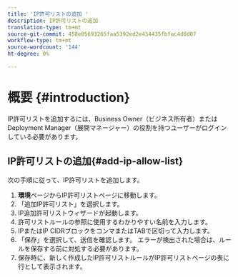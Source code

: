```yaml
---
title: 'IP許可リストの追加 '
description: IP許可リストの追加
translation-type: tm+mt
source-git-commit: 458e05693265faa5392ed2e434435fbfac4d8d07
workflow-type: tm+mt
source-wordcount: '144'
ht-degree: 0%

---
```



# 概要 {#introduction}

IP許可リストを追加するには、Business Owner（ビジネス所有者）またはDeployment Manager（展開マネージャー）の役割を持つユーザーがログインしている必要があります。

## IP許可リストの追加{#add-ip-allow-list}

次の手順に従って、IP許可リストを追加します。

1. **環境**&#x200B;ページからIP許可リストページに移動します。
1. 「追加IP許可リスト」を選択します。
1. IP追加許可リストウィザードが起動します。
1. 許可リストルールの参照に使用するわかりやすい名前を入力します。
1. IPまたはIP CIDRブロックをコンマまたはTABで区切って入力します。
1. 「保存」を選択して、送信を確認します。 エラーが検出された場合は、ルールを保存する前に対処する必要があります。
1. 保存時に、新しく作成したIP許可リストルールがIP許可リストページの表に行として表示されます。
